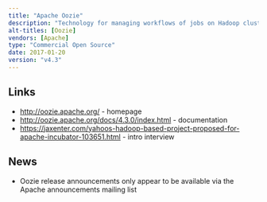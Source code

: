 ```yaml
---
title: "Apache Oozie"
description: "Technology for managing workflows of jobs on Hadoop clusters. Primary concepts include workflows (a sequence of jobs modelled as a directed acyclic graph), coordinators (schedule the execution of workflows based on the time or the presence of data) and bundles (collections of coordinators), with all configuration specified in XML.  Supports a range of technologies, including MapReduce, Pig, Hive, Sqoop, Spark, Java executables and shell scripts.  Includes a server component, a metadata database for holding definitions and state (with support for a range of database technologies), a command line interface and a read only web interface for viewing the status of jobs.  Also supports the parameterisation of workflows, the modelling of datasets (and the use of these to manage dependencies between workflows within coordinators), automatic retry and failure handling, and the ability to send job status notifications via HTTP or JMS.  Open sourced by Yahoo in June 2010.  Donated to the Apache Foundation in July 2011, graduating in August 2012.  Commercial support available as part of most Hadoop distributions"
alt-titles: [Oozie]
vendors: [Apache]
type: "Commercial Open Source"
date: 2017-01-20
version: "v4.3"
---
```

## Links

* <http://oozie.apache.org/> - homepage
* <http://oozie.apache.org/docs/4.3.0/index.html> - documentation
* <https://jaxenter.com/yahoos-hadoop-based-project-proposed-for-apache-incubator-103651.html> - intro interview

## News

* Oozie release announcements only appear to be available via the Apache announcements mailing list